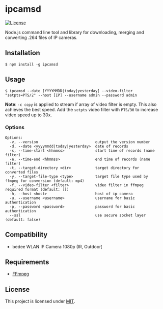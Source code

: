 # ipcamsd

[![License](https://img.shields.io/badge/License-MIT-blue.svg)](https://github.com/aoephtua/ipcamsd/blob/master/LICENSE)

Node.js command line tool and library for downloading, merging and converting .264 files of IP cameras.

## Installation

    $ npm install -g ipcamsd

## Usage

    $ ipcamsd --date [YYYYMMDD|today|yesterday] --video-filter "setpts=PTS/2" --host [IP] --username admin --password admin

**Note**: `-c copy` is applied to stream if array of video filter is empty. This also achieves the best speed. Add the `setpts` video filter with `PTS/30` to increase video speed up to 30x.

### Options

```
Options:
  -v, --version                          output the version number
  -d, --date <yyyymmdd|today|yesterday>  date of records
  -s, --time-start <hhmmss>              start time of records (name filter)
  -e, --time-end <hhmmss>                end time of records (name filter)
  -t, --target-directory <dir>           target directory for converted files
  -y, --target-file-type <type>          target file type used by ffmpeg for conversion (default: mp4)
  -f, --video-filter <filter>            video filter in ffmpeg required format (default: [])
  -h, --host <host>                      host of ip camera
  -u, --username <username>              username for basic authentication
  -p, --password <password>              password for basic authentication
  --ssl                                  use secure socket layer (default: false)
```

## Compatibility

- bedee WLAN IP Camera 1080p (IR, Outdoor)

## Requirements

- [FFmpeg](https://ffmpeg.org/)

## License

This project is licensed under [MIT](https://github.com/aoephtua/ipcamsd/blob/master/LICENSE).